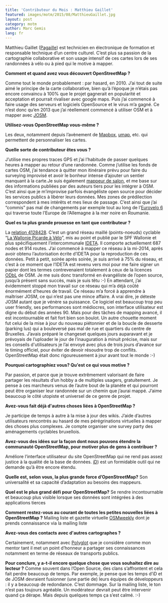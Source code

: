 ```yaml
---
title: 'Contributeur du Mois : Matthieu Gaillet'
featured: images/motm/2015/08/MatthieuGaillet.jpg
layout: post
category: motm
author: Marc Gemis
lang: fr
---
```


Matthieu Gaillet ([Pagaille](https://www.openstreetmap.org/user/Pagaille)) est technicien en électronique de formation et responsable technique d’un centre culturel. C’est plus sa passion de la cartographie collaborative et son usage intensif de ces cartes lors de ses randonnées à vélo ou à pied qui le motive à mapper.

**Comment et quand avez vous découvert OpenStreetMap ?**

Comme tout le monde probablement : par hasard, en 2010. J’ai tout de suite aimé le principe de la carte collaborative, bien qu’à l’époque je n’étais pas encore convaincu à 100% que le projet gagnerait en popularité et acceptation et pourrait rivaliser avec google maps. Puis j’ai commencé à faire usage des serveurs et logiciels OpenSource et le virus m’a gagné. 
Ce n’est donc qu’en 2013 que j’ai réellement commencé à utiliser OSM et à mapper avec [JOSM](http://josm.openstreetmap.de/).

**Utilisez-vous OpenStreetMap vous-même ?**

Les deux, notamment depuis l’avènement de [Mapbox](https://www.mapbox.com/), [umap](http://umap.openstreetmap.fr/), etc. qui permettent de personnaliser les cartes.

**Quelle sorte de contributeur êtes vous ?**

J’utilise mes propres traces GPS et j’ai l’habitude de passer quelques heures à mapper au retour d’une randonnée. Comme j’utilise les fonds de cartes OSM, j’ai tendance à quitter mon itinéraire prévu pour faire du surveying improvisé et avoir le bonheur intense d’ajouter un sentier manquant à la carte.Je suis également [mappeur de salon](http://wiki.openstreetmap.org/wiki/Armchair_mapping), et me base sur des informations publiées par des auteurs tiers pour les intégrer à OSM. C’est ainsi que je m’improvise parfois évangéliste open source pour décider les services publics à libérer leurs données. 
Mes zones de prédilection correspondent à mes intérêts et mes lieux de passage. C’est ainsi que j’ai “commis" pas mal de changements par exemple tout au long de l’[Eurovelo 6](http://www.eurovelo.com/en/eurovelos/eurovelo-6) qui traverse toute l’Europe de l’Allemagne à la mer noire en Roumanie.

**Quel es ta plus grande prouesse en tant que contributeur ?**

La [relation 4128428](http://www.openstreetmap.org/relation/4128428). C’est un grand réseau maillé (points-noeuds) cyclable “[La Wallonie Picarde à Vélo](http://www.visitwapi.be/divers/nature-et-balades/la-wapi-a-velo/article/la-wapi-a-velo?lang=fr)”, mis au point et publié par le SPF Wallonie et plus spécifiquement l’intercommunale [IDETA](http://www.ideta.be/). Il comporte actuellement 687 nodes et 914 routes. J’ai commencé à mapper ce réseau à la mi-2014, après avoir obtenu l’autorisation écrite d’IDETA pour la reproduction de ces données. Petit à petit, soirée après soirée, je suis arrivé à 75% du réseau, et c’est à ce moment que l’IDETA est revenu vers moi pour me faire signer un papier dont les termes contrevenaient totalement à ceux de la licences [ODbL](http://opendatacommons.org/licenses/odbl/) de OSM. 
Je me suis donc transformé en évangéliste de l’open source, jusqu’à présent sans succès, mais je suis têtu :-) En attendant, j’ai évidemment stoppé mon travail sur ce réseau qui m’a déjà coûté énormément d’heures de travail.
Ce réseau m’a forcé à apprendre à maîtriser JOSM, ce qui n’est pas une mince affaire. A vrai dire, je déteste JOSM autant que je vénère sa puissance. Ce logiciel est beaucoup trop peu user friendly, ses performances sont médiocres, son interface utilisateur est digne du début des années 90. Mais pour des tâches de mapping avancé, il est incontournable et fait fort bien son boulot. 
Un autre chouette moment fut celui de la mise à jour du nouveau piétonnier et de la boucle de desserte (parking lus) qui a bouleversé pas mal de rue et quartiers du centre de Bruxelles. J’avais préparé le changeset quelques jours auparavant et je prévoyais de l’uploader le jour de l’inauguration à minuit précise, mais sur les conseils d'utilisateurs je l’ai envoyé avec plus de trois jours d’avance sur le timing officiel, pour éviter de devoir résoudre trop de conflits. OpenStreetMap était donc rigoureusement à jour avant tout le monde :-)

**Pourquoi cartographiez vous? Qu'est ce qui vous motive ?**

Par passion, et parce que je trouve extrêmement valorisant de faire partager les résultats d’un hobby a de multiples usagers, gratuitement. Je pense à ces marcheurs venus de l’autre bout de la planète et qui pourront peut être organiser leur randonnée sur un chemin que j’aurai mappé. J’aime beaucoup le côté utopiste et universel de ce genre de projet.

**Avez-vous fait déjà d'autres choses liées à OpenStreetMap ?**

Je participe de temps à autre à la mise à jour des wikis. J’aide d’autres utilisateurs rencontrés au hasard de mes pérégrinations virtuelles à mapper des choses plus complexes. Je compte organiser une survey party des aménagements cyclables bruxellois.

**Avez-vous des idées sur la façon dont nous pouvons étendre la communauté OpenStreetMap, pour motiver plus de gens à contribuer ?**

Améliore l’interface utilisateur du site OpenStreetMap qui ne rend pas assez justice à la qualité de la base de données.
[iD](http://wiki.openstreetmap.org/wiki/ID)) est un formidable outil qui ne demande qu’à être encore étendu.

**Quelle est, selon vous, la plus grande force d’OpenStreetMap?**
Son universalité et sa capacité d’adaptation au besoins des mappeurs.

**Quel est le plus grand défi pour OpenStreetMap?**
Se rendre incontournable et beaucoup plus visible lorsque ses données sont intégrées à des applications tierces

**Comment restez-vous au courant de toutes les petites nouvelles liées à OpenStreetMap ?**
Mailing liste et gazette virtuelle [OSMweekly](http://www.weeklyosm.eu/) dont je prends connaissance via la mailing liste
 
**Avez-vous des contacts avec d'autres cartographes ?**

Certainement, notamment avec [Polyglot](http://www.openstreetmap.org/user/Polyglot) que je considère comme mon mentor tant il met un point d’honneur a partager ses connaissances notamment en terme de réseaux de transports publics.

**Pour conclure, y a-t-il encore quelque chose que vous souhaitez dire au lecteur ?**
Comme souvent dans l’Open Source, des clans s’affrontent et cela fait perdre beaucoup de temps. Par exemple, je pense que les temps d’iD et de JOSM devraient fusionner (une partie de) leurs équipes de développeurs : il y a beaucoup de redondance. C’est dommage.
Sur la mailing liste, le ton n’est pas toujours agréable. Un modérateur devrait peut être intervenir quand ça dérape. Mais depuis quelques temps ça s’est calmé. :-)
